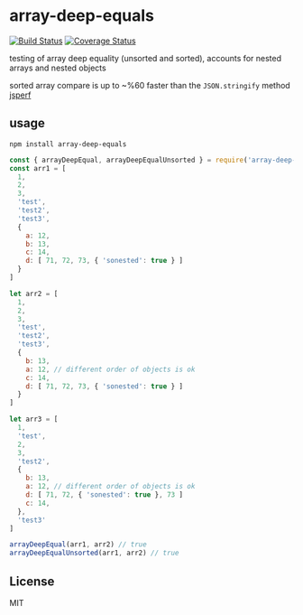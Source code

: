 # array-deep-equals
[![Build Status](https://travis-ci.org/joelwass/array-deep-equals.svg?branch=master)](https://travis-ci.org/joelwass/array-deep-equals)
[![Coverage Status](https://coveralls.io/repos/github/joelwass/array-deep-equal/badge.svg?branch=master)](https://coveralls.io/github/joelwass/array-deep-equal?branch=master)

testing of array deep equality (unsorted and sorted), accounts for nested arrays and nested objects

sorted array compare is up to ~%60 faster than the `JSON.stringify` method [jsperf](https://jsperf.com/array-deep-equals)

## usage

`npm install array-deep-equals`

```javascript
const { arrayDeepEqual, arrayDeepEqualUnsorted } = require('array-deep-equals')
const arr1 = [
  1,
  2,
  3,
  'test',
  'test2',
  'test3',
  {
    a: 12,
    b: 13,
    c: 14,
    d: [ 71, 72, 73, { 'sonested': true } ]
  }
]

let arr2 = [
  1,
  2,
  3,
  'test',
  'test2',
  'test3',
  {
    b: 13,
    a: 12, // different order of objects is ok
    c: 14,
    d: [ 71, 72, 73, { 'sonested': true } ]
  }
]

let arr3 = [
  1,
  'test',
  2,
  3,
  'test2',
  {
    b: 13,
    a: 12, // different order of objects is ok
    d: [ 71, 72, { 'sonested': true }, 73 ]
    c: 14,
  },
  'test3'
]

arrayDeepEqual(arr1, arr2) // true
arrayDeepEqualUnsorted(arr1, arr2) // true
```

## License
MIT
